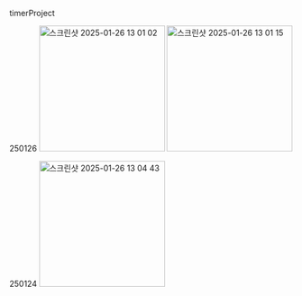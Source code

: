 timerProject

250126
<img width="223" alt="스크린샷 2025-01-26 13 01 02" src="https://github.com/user-attachments/assets/91e98f61-1d33-4f4d-818f-4ebd9ea11230" />
<img width="223" alt="스크린샷 2025-01-26 13 01 15" src="https://github.com/user-attachments/assets/e516dc2e-0137-4990-9cf5-e42debbcfcfd" />

250124
<img width="223" alt="스크린샷 2025-01-26 13 04 43" src="https://github.com/user-attachments/assets/31d6bf1f-5fa4-4bad-b840-befc761235a7" />
